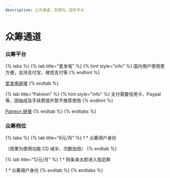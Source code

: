 ```yaml
---
description: 公开通道，含国内、国外平台
---
```


# 众筹通道

### 众筹平台

{% tabs %}
{% tab title="爱发电" %}
{% hint style="info" %}
国内用户使用更方便，支持支付宝、微信支付等
{% endhint %}

[爱发电链接](https://afdian.net/@mitch)
{% endtab %}

{% tab title="Patreon" %}
{% hint style="info" %}
支付需要信用卡、Paypal等，因抽成及手续费提升暂不推荐使用
{% endhint %}

[Patreon 链接](https://www.patreon.com/mitchx7)
{% endtab %}
{% endtabs %}

### 众筹档位

{% tabs %}
{% tab title="6元/月" %}
1 \* 众筹用户身份

（效果为使用功能 CD 减半、次数加倍）
{% endtab %}

{% tab title="12元/月" %}
1 \* 狗条承太郎进入指定群

1 \* 众筹用户身份
{% endtab %}
{% endtabs %}




